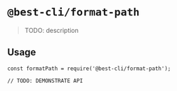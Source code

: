 # `@best-cli/format-path`

> TODO: description

## Usage

```
const formatPath = require('@best-cli/format-path');

// TODO: DEMONSTRATE API
```
